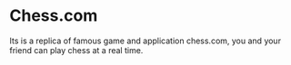 # Chess.com
Its is a replica of famous game and application chess.com, you and your friend can play chess at a real time.
